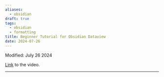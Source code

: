 ```yaml
---
aliases:
  - obsidian
draft: true
tags:
  - obsidian
  - formatting
title: Beginner Tutorial for Obsidian Dataview
date: 2024-07-26
---
```

Modified: July 26 2024 

[Link](https://www.youtube.com/watch?v=G8eOF61wmzI&t=669s) to the video.

-------------------------------------------------------------------------------

